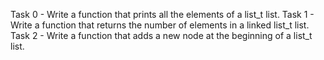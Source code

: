 Task 0 - Write a function that prints all the elements of a list_t list.
Task 1 - Write a function that returns the number of elements in a linked list_t list.
Task 2 - Write a function that adds a new node at the beginning of a list_t list.

